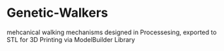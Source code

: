 Genetic-Walkers
===============

mehcanical walking mechanisms designed in Processesing, exported to STL for 3D Printing via ModelBuilder Library
